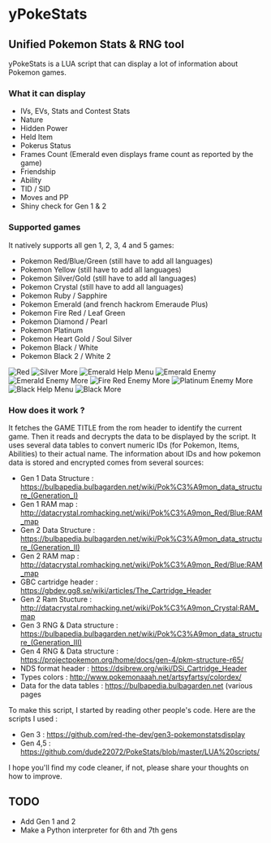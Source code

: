 # yPokeStats
## Unified Pokemon Stats & RNG tool
yPokeStats is a LUA script that can display a lot of information about Pokemon games.

### What it can display
* IVs, EVs, Stats and Contest Stats
* Nature
* Hidden Power
* Held Item
* Pokerus Status
* Frames Count (Emerald even displays frame count as reported by the game)
* Friendship 
* Ability
* TID / SID
* Moves and PP
* Shiny check for Gen 1 & 2

### Supported games
It natively supports all gen 1, 2, 3, 4 and 5 games:
* Pokemon Red/Blue/Green (still have to add all languages)
* Pokemon Yellow (still have to add all languages)
* Pokemon Silver/Gold (still have to add all languages)
* Pokemon Crystal (still have to add all languages)
* Pokemon Ruby / Sapphire
* Pokemon Emerald (and french hackrom Emeraude Plus)
* Pokemon Fire Red / Leaf Green
* Pokemon Diamond / Pearl
* Pokemon Platinum
* Pokemon Heart Gold / Soul Silver
* Pokemon Black / White
* Pokemon Black 2 / White 2

![Red](/screens/1_red.png)
![Silver More](/screens/2_silver_more.png)
![Emerald Help Menu](/screens/3_emerald_help.png)
![Emerald Enemy](/screens/3_emerald_fight.png)
![Emerald Enemy More](/screens/3_emerald_fight_more.png)
![Fire Red Enemy More](/screens/3_firered_fight_more.png)
![Platinum Enemy More](/screens/4_platinum_fight_more.png)
![Black Help Menu](/screens/5_black_help.png)
![Black More](/screens/5_black_more.png)

### How does it work ?
It fetches the GAME TITLE from the rom header to identify the current game. Then it reads and decrypts the data to be displayed by the script.
It uses several data tables to convert numeric IDs (for Pokemon, Items, Abilities) to their actual name.
The information about IDs and how pokemon data is stored and encrypted comes from several sources:
* Gen 1 Data Structure : https://bulbapedia.bulbagarden.net/wiki/Pok%C3%A9mon_data_structure_(Generation_I)
* Gen 1 RAM map : http://datacrystal.romhacking.net/wiki/Pok%C3%A9mon_Red/Blue:RAM_map
* Gen 2 Data Structure : https://bulbapedia.bulbagarden.net/wiki/Pok%C3%A9mon_data_structure_(Generation_II)
* Gen 2 RAM map : http://datacrystal.romhacking.net/wiki/Pok%C3%A9mon_Red/Blue:RAM_map
* GBC cartridge header : https://gbdev.gg8.se/wiki/articles/The_Cartridge_Header
* Gen 2 Ram Stucture : http://datacrystal.romhacking.net/wiki/Pok%C3%A9mon_Crystal:RAM_map
* Gen 3 RNG & Data structure : https://bulbapedia.bulbagarden.net/wiki/Pok%C3%A9mon_data_structure_(Generation_III)
* Gen 4 RNG & Data structure : https://projectpokemon.org/home/docs/gen-4/pkm-structure-r65/
* NDS format header : https://dsibrew.org/wiki/DSi_Cartridge_Header
* Types colors : http://www.pokemonaaah.net/artsyfartsy/colordex/
* Data for the data tables : https://bulbapedia.bulbagarden.net (various pages

To make this script, I started by reading other people's code. Here are the scripts I used :
* Gen 3 : https://github.com/red-the-dev/gen3-pokemonstatsdisplay
* Gen 4,5 : https://github.com/dude22072/PokeStats/blob/master/LUA%20scripts/

I hope you'll find my code cleaner, if not, please share your thoughts on how to improve.

## TODO
* Add Gen 1 and 2
* Make a Python interpreter for 6th and 7th gens